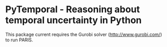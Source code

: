 # PyTemporal - Reasoning about temporal uncertainty in Python

This package current requires the Gurobi solver (http://www.gurobi.com/) to run PARIS. 
